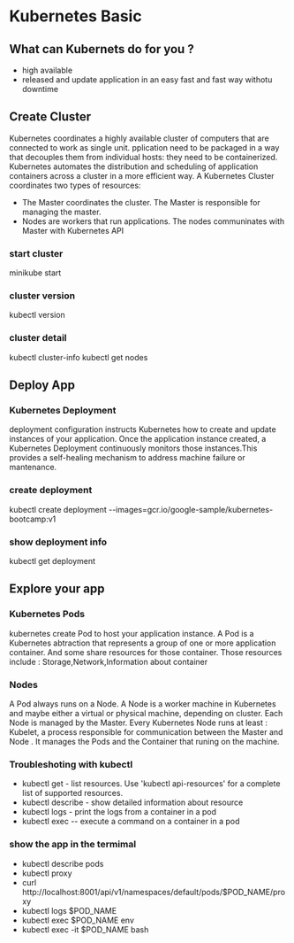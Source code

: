 # Kubernetes Basic
## What can Kubernets do for you ?
* high available
* released and update  application in an easy fast and fast way withotu downtime
## Create Cluster
Kubernetes coordinates a highly available cluster of computers that are connected to work as single unit.
pplication need to be packaged  in a way  that decouples them from  individual  hosts: they need to be 
containerized.
Kubernetes  automates the distribution and scheduling of application containers  across a cluster in a more
efficient way.
A Kubernetes Cluster   coordinates two types of resources:
* The Master  coordinates the cluster. The Master is responsible for managing the master.
* Nodes are workers that run applications. The nodes communinates with Master with Kubernetes API
### start cluster
minikube start
### cluster version
kubectl version
### cluster detail
kubectl cluster-info
kubectl get nodes
## Deploy App
### Kubernetes Deployment
deployment configuration instructs Kubernetes how to create and update
instances of your application. Once the application instance created,
a Kubernetes Deployment continuously monitors those instances.This provides a self-healing mechanism to address machine failure or 
mantenance.
### create deployment
kubectl create deployment --images=gcr.io/google-sample/kubernetes-bootcamp:v1
### show deployment info
kubectl get deployment
## Explore your app
### Kubernetes Pods
kubernetes create Pod to host your application instance. A Pod
is a Kubernetes abtraction that represents a group of one or more
application container. And some share resources for those container. Those resources include : Storage,Network,Information about container
### Nodes
A Pod always runs on a Node. A Node is a worker machine in Kubernetes and maybe either a virtual or physical machine,
depending on cluster. Each Node is managed by the Master.
Every Kubernetes Node runs at least :
Kubelet, a process responsible for communication between the Master
and Node . It manages the Pods and the Container that runing on the machine.
### Troubleshoting with kubectl
* kubectl get - list resources. Use 'kubectl api-resources' for a complete list of supported resources.
* kubectl describe - show detailed information about resource
* kubectl logs - print the logs from a container in a pod
* kubectl exec -- execute a command on a container in a pod
### show the app in the termimal
* kubectl describe pods
* kubectl proxy
* curl http://localhost:8001/api/v1/namespaces/default/pods/$POD_NAME/proxy
* kubectl logs $POD_NAME
* kubectl exec $POD_NAME env
* kubectl exec -it $POD_NAME bash
